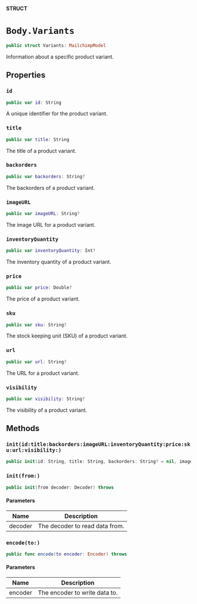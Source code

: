 **STRUCT**

# `Body.Variants`

```swift
public struct Variants: MailchimpModel
```

Information about a specific product variant.

## Properties
### `id`

```swift
public var id: String
```

A unique identifier for the product variant.

### `title`

```swift
public var title: String
```

The title of a product variant.

### `backorders`

```swift
public var backorders: String?
```

The backorders of a product variant.

### `imageURL`

```swift
public var imageURL: String?
```

The image URL for a product variant.

### `inventoryQuantity`

```swift
public var inventoryQuantity: Int?
```

The inventory quantity of a product variant.

### `price`

```swift
public var price: Double?
```

The price of a product variant.

### `sku`

```swift
public var sku: String?
```

The stock keeping unit (SKU) of a product variant.

### `url`

```swift
public var url: String?
```

The URL for a product variant.

### `visibility`

```swift
public var visibility: String?
```

The visibility of a product variant.

## Methods
### `init(id:title:backorders:imageURL:inventoryQuantity:price:sku:url:visibility:)`

```swift
public init(id: String, title: String, backorders: String? = nil, imageURL: String? = nil, inventoryQuantity: Int? = nil, price: Double? = nil, sku: String? = nil, url: String? = nil, visibility: String? = nil)
```

### `init(from:)`

```swift
public init(from decoder: Decoder) throws
```

#### Parameters

| Name | Description |
| ---- | ----------- |
| decoder | The decoder to read data from. |

### `encode(to:)`

```swift
public func encode(to encoder: Encoder) throws
```

#### Parameters

| Name | Description |
| ---- | ----------- |
| encoder | The encoder to write data to. |